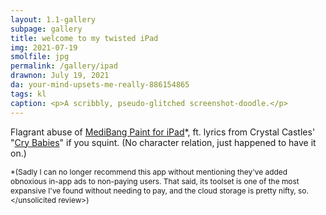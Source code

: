 ```yaml
---
layout: 1.1-gallery
subpage: gallery
title: welcome to my twisted iPad
img: 2021-07-19
smolfile: jpg
permalink: /gallery/ipad
drawnon: July 19, 2021
da: your-mind-upsets-me-really-886154865
tags: kl
caption: <p>A scribbly, pseudo-glitched screenshot-doodle.</p>
---
```

Flagrant abuse of <a href="https://medibangpaint.com/en/" class="ext">MediBang Paint for iPad</a>\*, ft. lyrics from Crystal Castles' "<a href="https://www.youtube.com/watch?v=mFNwLpMkAiM" class="ext">Cry Babies</a>" if you squint. (No character relation, just happened to have it on.)

<span style="font-size:.85em">\*(Sadly I can no longer recommend this app without mentioning they've added obnoxious in-app ads to non-paying users. That said, its toolset is one of the most expansive I've found without needing to pay, and the cloud storage is pretty nifty, so. \</unsolicited review>)</span>
